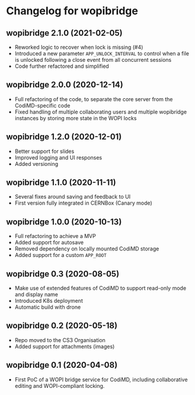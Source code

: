 # Changelog for wopibridge

## wopibridge 2.1.0 (2021-02-05)

* Reworked logic to recover when lock is missing (#4)
* Introduced a new parameter `APP_UNLOCK_INTERVAL`
  to control when a file is unlocked following
  a close event from all concurrent sessions
* Code further refactored and simplified

## wopibridge 2.0.0 (2020-12-14)

* Full refactoring of the code, to separate
  the core server from the CodiMD-specific code
* Fixed handling of multiple collaborating users
  and multiple wopibridge instances by storing
  more state in the WOPI locks

## wopibridge 1.2.0 (2020-12-01)

* Better support for slides
* Improved logging and UI responses
* Added versioning

## wopibridge 1.1.0 (2020-11-11)

* Several fixes around saving and feedback to UI
* First version fully integrated in CERNBox (Canary mode)

## wopibridge 1.0.0 (2020-10-13)

* Full refactoring to achieve a MVP
* Added support for autosave
* Removed dependency on locally mounted CodiMD storage
* Added support for a custom `APP_ROOT`

## wopibridge 0.3 (2020-08-05)

* Make use of extended features of CodiMD to support
  read-only mode and display name
* Introduced K8s deployment
* Automatic build with drone

## wopibridge 0.2 (2020-05-18)

* Repo moved to the CS3 Organisation
* Added support for attachments (images)

## wopibridge 0.1 (2020-04-08)

* First PoC of a WOPI bridge service for CodiMD,
  including collaborative editing and WOPI-compliant locking.

